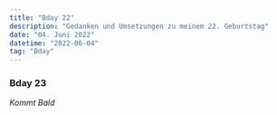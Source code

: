 ```yaml
---
title: "Bday 22"
description: "Gedanken und Umsetzungen zu meinem 22. Geburtstag"
date: "04. Juni 2022"
datetime: "2022-06-04"
tag: "Bday"
---
```


### Bday 23
_Kommt Bald_